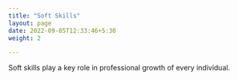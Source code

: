 ```yaml
---
title: "Soft Skills"
layout: page
date: 2022-09-05T12:33:46+5:30
weight: 2

---
```


Soft skills play a key role in professional growth of every individual.
